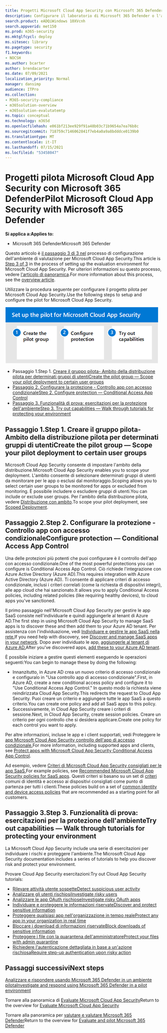 ```yaml
---
title: Progetti Microsoft Cloud App Security con Microsoft 365 Defender, creare gruppi pilota, configurare il controllo dell'accesso condizionale, provare le funzionalità, configurare come parte di Microsoft 365 Defender
description: Configurare il laboratorio di Microsoft 365 Defender o l'ambiente pilota per testare e sperimentare la soluzione di sicurezza progettata per proteggere dispositivi, identità, dati e applicazioni.
search.product: eADQiWindows 10XVcnh
search.appverid: met150
ms.prod: m365-security
ms.mktglfcycl: deploy
ms.sitesec: library
ms.pagetype: security
f1.keywords:
- NOCSH
ms.author: bcarter
author: brendacarter
ms.date: 07/09/2021
localization_priority: Normal
manager: dansimp
audience: ITPro
ms.collection:
- M365-security-compliance
- m365solution-overview
- m365solution-evalutatemtp
ms.topic: conceptual
ms.technology: m365d
ms.openlocfilehash: e061bf213ee929f91a48b03c71b9654a7ea76b8c
ms.sourcegitcommit: 718759c7146062841f7eb4a0a9a8bdddce0139b0
ms.translationtype: MT
ms.contentlocale: it-IT
ms.lasthandoff: 07/15/2021
ms.locfileid: "53458047"
---
```

# <a name="pilot-microsoft-cloud-app-security-with-microsoft-365-defender"></a><span data-ttu-id="c2eb9-103">Progetti pilota Microsoft Cloud App Security con Microsoft 365 Defender</span><span class="sxs-lookup"><span data-stu-id="c2eb9-103">Pilot Microsoft Cloud App Security with Microsoft 365 Defender</span></span>


<span data-ttu-id="c2eb9-104">**Si applica a:**</span><span class="sxs-lookup"><span data-stu-id="c2eb9-104">**Applies to:**</span></span>
- <span data-ttu-id="c2eb9-105">Microsoft 365 Defender</span><span class="sxs-lookup"><span data-stu-id="c2eb9-105">Microsoft 365 Defender</span></span>

<span data-ttu-id="c2eb9-106">Questo articolo è [il passaggio 3 di 3 nel](eval-defender-mcas-overview.md) processo di configurazione dell'ambiente di valutazione per Microsoft Cloud App Security.</span><span class="sxs-lookup"><span data-stu-id="c2eb9-106">This article is [Step 3 of 3](eval-defender-mcas-overview.md) in the process of setting up the evaluation environment for Microsoft Cloud App Security.</span></span> <span data-ttu-id="c2eb9-107">Per ulteriori informazioni su questo processo, vedere [l'articolo di panoramica](eval-defender-mcas-overview.md).</span><span class="sxs-lookup"><span data-stu-id="c2eb9-107">For more information about this process, see the [overview article](eval-defender-mcas-overview.md).</span></span>

<span data-ttu-id="c2eb9-108">Utilizzare la procedura seguente per configurare il progetto pilota per Microsoft Cloud App Security.</span><span class="sxs-lookup"><span data-stu-id="c2eb9-108">Use the following steps to setup and configure the pilot for Microsoft Cloud App Security.</span></span>


![Passaggi per la distribuzione pilota Microsoft Cloud App Security](../../media/defender/m365-defender-mcas-pilot-steps.png)

- <span data-ttu-id="c2eb9-110">Passaggio 1.</span><span class="sxs-lookup"><span data-stu-id="c2eb9-110">Step 1.</span></span> [<span data-ttu-id="c2eb9-111">Creare il gruppo pilota- Ambito della distribuzione pilota per determinati gruppi di utenti</span><span class="sxs-lookup"><span data-stu-id="c2eb9-111">Create the pilot group — Scope your pilot deployment to certain user groups</span></span>](#step-1-create-the-pilot-group--scope-your-pilot-deployment-to-certain-user-groups)
- [<span data-ttu-id="c2eb9-112">Passaggio 2. Configurare la protezione - Controllo app con accesso condizionale</span><span class="sxs-lookup"><span data-stu-id="c2eb9-112">Step 2. Configure protection — Conditional Access App Control</span></span>](#step-2-configure-protection--conditional-access-app-control)
- [<span data-ttu-id="c2eb9-113">Passaggio 3. Funzionalità di prova: esercitazioni per la protezione dell'ambiente</span><span class="sxs-lookup"><span data-stu-id="c2eb9-113">Step 3. Try out capabilities — Walk through tutorials for protecting your environment</span></span>](#step-3-try-out-capabilities--walk-through-tutorials-for-protecting-your-environment) 


## <a name="step-1-create-the-pilot-group--scope-your-pilot-deployment-to-certain-user-groups"></a><span data-ttu-id="c2eb9-114">Passaggio 1.</span><span class="sxs-lookup"><span data-stu-id="c2eb9-114">Step 1.</span></span> <span data-ttu-id="c2eb9-115">Creare il gruppo pilota- Ambito della distribuzione pilota per determinati gruppi di utenti</span><span class="sxs-lookup"><span data-stu-id="c2eb9-115">Create the pilot group — Scope your pilot deployment to certain user groups</span></span>

<span data-ttu-id="c2eb9-116">Microsoft Cloud App Security consente di impostare l'ambito della distribuzione.</span><span class="sxs-lookup"><span data-stu-id="c2eb9-116">Microsoft Cloud App Security enables you to scope your deployment.</span></span> <span data-ttu-id="c2eb9-117">L'ambito consente di selezionare determinati gruppi di utenti da monitorare per le app o esclusi dal monitoraggio.</span><span class="sxs-lookup"><span data-stu-id="c2eb9-117">Scoping allows you to select certain user groups to be monitored for apps or excluded from monitoring.</span></span> <span data-ttu-id="c2eb9-118">È possibile includere o escludere gruppi di utenti.</span><span class="sxs-lookup"><span data-stu-id="c2eb9-118">You can include or exclude user groups.</span></span> <span data-ttu-id="c2eb9-119">Per l'ambito della distribuzione pilota, vedere [Distribuzione con ambito](/cloud-app-security/scoped-deployment).</span><span class="sxs-lookup"><span data-stu-id="c2eb9-119">To scope your pilot deployment, see [Scoped Deployment](/cloud-app-security/scoped-deployment).</span></span>


## <a name="step-2-configure-protection--conditional-access-app-control"></a><span data-ttu-id="c2eb9-120">Passaggio 2.</span><span class="sxs-lookup"><span data-stu-id="c2eb9-120">Step 2.</span></span> <span data-ttu-id="c2eb9-121">Configurare la protezione - Controllo app con accesso condizionale</span><span class="sxs-lookup"><span data-stu-id="c2eb9-121">Configure protection — Conditional Access App Control</span></span>

<span data-ttu-id="c2eb9-122">Una delle protezioni più potenti che puoi configurare è il controllo dell'app con accesso condizionale.</span><span class="sxs-lookup"><span data-stu-id="c2eb9-122">One of the most powerful protections you can configure is Conditional Access App Control.</span></span> <span data-ttu-id="c2eb9-123">Ciò richiede l'integrazione con Azure Active Directory (Azure AD).</span><span class="sxs-lookup"><span data-stu-id="c2eb9-123">This requires integration with Azure Active Directory (Azure AD).</span></span> <span data-ttu-id="c2eb9-124">Ti consente di applicare criteri di accesso condizionale, inclusi i criteri correlati (come la richiesta di dispositivi integri), alle app cloud che hai sanzionato.</span><span class="sxs-lookup"><span data-stu-id="c2eb9-124">It allows you to apply Conditional Access policies, including related policies (like requiring healthy devices), to cloud apps you've sanctioned.</span></span> 

<span data-ttu-id="c2eb9-125">Il primo passaggio nell'Microsoft Cloud App Security per gestire le app SaaS consiste nell'individuarle e quindi aggiungerle al tenant di Azure AD.</span><span class="sxs-lookup"><span data-stu-id="c2eb9-125">The first step in using Microsoft Cloud App Security to manage SaaS apps is to discover these and then add them to your Azure AD tenant.</span></span> <span data-ttu-id="c2eb9-126">Per assistenza con l'individuazione, vedi [Individuare e gestire le app SaaS nella rete.](/cloud-app-security/tutorial-shadow-it)</span><span class="sxs-lookup"><span data-stu-id="c2eb9-126">If you need help with discovery, see [Discover and manage SaaS apps in your network](/cloud-app-security/tutorial-shadow-it).</span></span> <span data-ttu-id="c2eb9-127">Dopo aver individuato le app, [aggiungerle al tenant di Azure AD.](/azure/active-directory/manage-apps/add-application-portal)</span><span class="sxs-lookup"><span data-stu-id="c2eb9-127">After you've discovered apps, [add these to your Azure AD tenant](/azure/active-directory/manage-apps/add-application-portal).</span></span>

<span data-ttu-id="c2eb9-128">È possibile iniziare a gestire questi elementi eseguendo le operazioni seguenti:</span><span class="sxs-lookup"><span data-stu-id="c2eb9-128">You can begin to manage these by doing the following:</span></span>

- <span data-ttu-id="c2eb9-129">Innanzitutto, in Azure AD crea un nuovo criterio di accesso condizionale e configuralo in "Usa controllo app di accesso condizionale".</span><span class="sxs-lookup"><span data-stu-id="c2eb9-129">First, in Azure AD, create a new conditional access policy and configure it to "Use Conditional Access App Control."</span></span> <span data-ttu-id="c2eb9-130">In questo modo la richiesta viene reindirizzata Cloud App Security.</span><span class="sxs-lookup"><span data-stu-id="c2eb9-130">This redirects the request to Cloud App Security.</span></span> <span data-ttu-id="c2eb9-131">Puoi creare un criterio e aggiungere tutte le app SaaS a questo criterio.</span><span class="sxs-lookup"><span data-stu-id="c2eb9-131">You can create one policy and add all SaaS apps to this policy.</span></span>
- <span data-ttu-id="c2eb9-132">Successivamente, in Cloud App Security creare i criteri di sessione.</span><span class="sxs-lookup"><span data-stu-id="c2eb9-132">Next, in Cloud App Security, create session policies.</span></span> <span data-ttu-id="c2eb9-133">Creare un criterio per ogni controllo che si desidera applicare.</span><span class="sxs-lookup"><span data-stu-id="c2eb9-133">Create one policy for each control you want to apply.</span></span>

<span data-ttu-id="c2eb9-134">Per altre informazioni, incluse le app e i client supportati, vedi Proteggere le [app Microsoft Cloud App Security controllo dell'app di accesso condizionale.](/cloud-app-security/proxy-intro-aad)</span><span class="sxs-lookup"><span data-stu-id="c2eb9-134">For more information, including supported apps and clients, see [Protect apps with Microsoft Cloud App Security Conditional Access App Control](/cloud-app-security/proxy-intro-aad).</span></span> 

<span data-ttu-id="c2eb9-135">Ad esempio, vedere [Criteri di Microsoft Cloud App Security consigliati per le app SaaS.](../office-365-security/mcas-saas-access-policies.md)</span><span class="sxs-lookup"><span data-stu-id="c2eb9-135">For example policies, see [Recommended Microsoft Cloud App Security policies for SaaS apps](../office-365-security/mcas-saas-access-policies.md).</span></span> <span data-ttu-id="c2eb9-136">Questi criteri si basano su un set di [criteri](../office-365-security/microsoft-365-policies-configurations.md) comuni di identità e accesso ai dispositivi consigliati come punto di partenza per tutti i clienti.</span><span class="sxs-lookup"><span data-stu-id="c2eb9-136">These policies build on a set of [common identity and device access policies](../office-365-security/microsoft-365-policies-configurations.md) that are recommended as a starting point for all customers.</span></span> 

## <a name="step-3-try-out-capabilities--walk-through-tutorials-for-protecting-your-environment"></a><span data-ttu-id="c2eb9-137">Passaggio 3.</span><span class="sxs-lookup"><span data-stu-id="c2eb9-137">Step 3.</span></span> <span data-ttu-id="c2eb9-138">Funzionalità di prova: esercitazioni per la protezione dell'ambiente</span><span class="sxs-lookup"><span data-stu-id="c2eb9-138">Try out capabilities — Walk through tutorials for protecting your environment</span></span> 

<span data-ttu-id="c2eb9-139">La Microsoft Cloud App Security include una serie di esercitazioni per individuare i rischi e proteggere l'ambiente.</span><span class="sxs-lookup"><span data-stu-id="c2eb9-139">The Microsoft Cloud App Security documentation includes a series of tutorials to help you discover risk and protect your environment.</span></span> 

<span data-ttu-id="c2eb9-140">Provare Cloud App Security esercitazioni:</span><span class="sxs-lookup"><span data-stu-id="c2eb9-140">Try out Cloud App Security tutorials:</span></span>

- [<span data-ttu-id="c2eb9-141">Rilevare attività utente sospette</span><span class="sxs-lookup"><span data-stu-id="c2eb9-141">Detect suspicious user activity</span></span>](/cloud-app-security/tutorial-suspicious-activity)
- [<span data-ttu-id="c2eb9-142">Analizzare gli utenti rischiosi</span><span class="sxs-lookup"><span data-stu-id="c2eb9-142">Investigate risky users</span></span>](/cloud-app-security/tutorial-ueba)
- [<span data-ttu-id="c2eb9-143">Analizzare le app OAuth rischiose</span><span class="sxs-lookup"><span data-stu-id="c2eb9-143">Investigate risky OAuth apps</span></span>](/cloud-app-security/investigate-risky-oauth)
- [<span data-ttu-id="c2eb9-144">Individuare e proteggere le informazioni riservate</span><span class="sxs-lookup"><span data-stu-id="c2eb9-144">Discover and protect sensitive information</span></span>](/cloud-app-security/tutorial-dlp)
- [<span data-ttu-id="c2eb9-145">Proteggere qualsiasi app nell'organizzazione in tempo reale</span><span class="sxs-lookup"><span data-stu-id="c2eb9-145">Protect any app in your organization in real time</span></span>](/cloud-app-security/tutorial-proxy)
- [<span data-ttu-id="c2eb9-146">Bloccare i download di informazioni riservate</span><span class="sxs-lookup"><span data-stu-id="c2eb9-146">Block downloads of sensitive information</span></span>](/cloud-app-security/use-case-proxy-block-session-aad)
- [<span data-ttu-id="c2eb9-147">Proteggere i file con la quarantena dell'amministratore</span><span class="sxs-lookup"><span data-stu-id="c2eb9-147">Protect your files with admin quarantine</span></span>](/cloud-app-security/use-case-admin-quarantine)
- [<span data-ttu-id="c2eb9-148">Richiedere l'autenticazione dettagliata in base a un'azione rischiosa</span><span class="sxs-lookup"><span data-stu-id="c2eb9-148">Require step-up authentication upon risky action</span></span>](/cloud-app-security/tutorial-step-up-authentication)

## <a name="next-steps"></a><span data-ttu-id="c2eb9-149">Passaggi successivi</span><span class="sxs-lookup"><span data-stu-id="c2eb9-149">Next steps</span></span>

[<span data-ttu-id="c2eb9-150">Analizzare e rispondere usando Microsoft 365 Defender in un ambiente pilota</span><span class="sxs-lookup"><span data-stu-id="c2eb9-150">Investigate and respond using Microsoft 365 Defender in a pilot environment</span></span>](eval-defender-investigate-respond.md)

<span data-ttu-id="c2eb9-151">Tornare alla panoramica di [Evaluate Microsoft Cloud App Security](eval-defender-mcas-overview.md)</span><span class="sxs-lookup"><span data-stu-id="c2eb9-151">Return to the overview for [Evaluate Microsoft Cloud App Security](eval-defender-mcas-overview.md)</span></span>

<span data-ttu-id="c2eb9-152">Tornare alla panoramica per [valutare e valutare Microsoft 365 Defender](eval-overview.md)</span><span class="sxs-lookup"><span data-stu-id="c2eb9-152">Return to the overview for [Evaluate and pilot Microsoft 365 Defender](eval-overview.md)</span></span>